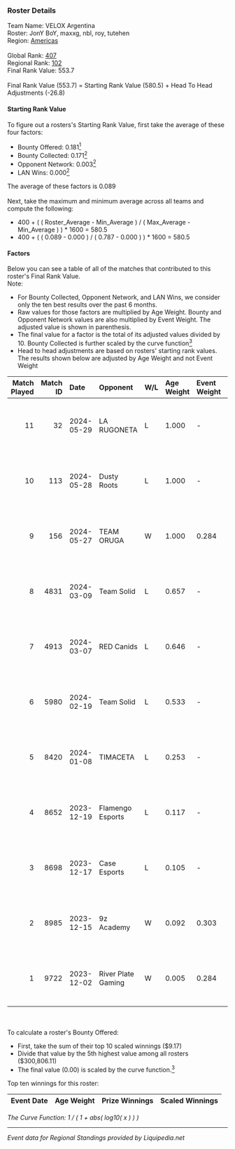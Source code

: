### Roster Details<br />
Team Name: VELOX Argentina<br />
Roster: JonY BoY, maxxg, nbl, roy, tutehen<br />
Region: [Americas]( ../standings_americas.md)<br />
<br />
Global Rank: [407](../standings_global.md)<br />
Regional Rank: [102]( ../standings_americas.md)<br />
Final Rank Value:  553.7<br />
<br />
Final Rank Value (553.7) = Starting Rank Value (580.5) + Head To Head Adjustments (-26.8)<br />

#### Starting Rank Value<br />
To figure out a rosters's Starting Rank Value, first take the average of these four factors:<br />
- Bounty Offered: 0.181[<sup>1</sup>](#table2)
- Bounty Collected: 0.171[<sup>2</sup>](#table1)
- Opponent Network: 0.003[<sup>2</sup>](#table1)
- LAN Wins: 0.000[<sup>2</sup>](#table1)

The average of these factors is 0.089<br />
<br />
Next, take the maximum and minimum average across all teams and compute the following:<br />
- 400 + ( ( Roster_Average - Min_Average ) / ( Max_Average - Min_Average ) ) * 1600 = 580.5
- 400 + ( ( 0.089 - 0.000 ) / ( 0.787 - 0.000 ) ) * 1600 = 580.5


#### Factors<br />
Below you can see a table of all of the matches that contributed to this roster's Final Rank Value.<br />
Note:<br />

- For Bounty Collected, Opponent Network, and LAN Wins, we consider only the ten best results over the past 6 months.
- Raw values for those factors are multiplied by Age Weight. Bounty and Opponent Network values are also multiplied by Event Weight. The adjusted value is shown in parenthesis.
- The final value for a factor is the total of its adjusted values divided by 10. Bounty Collected is further scaled by the curve function[<sup>3</sup>](#curveFunction)
- Head to head adjustments are based on rosters' starting rank values. The results shown below are adjusted by Age Weight and not Event Weight
<span id="table1"></span><br />


| Match Played | Match ID | Date       | Opponent           | W/L | Age Weight | Event Weight | Bounty Collected | Opponent Network | LAN Wins  | H2H Adj. | Roster                             |
| -: | -: | :- | :- | :- | :- | :- | :- | :- | :- | -: | :- |
|           11 |       32 | 2024-05-29 | LA RUGONETA        | L   | 1.000      | -            | -                | -                | -         |   -18.10 | JonY BoY, maxxg, nbl, roy, tutehen |
|           10 |      113 | 2024-05-28 | Dusty Roots        | L   | 1.000      | -            | -                | -                | -         |   -10.75 | JonY BoY, maxxg, nbl, roy, tutehen |
|            9 |      156 | 2024-05-27 | TEAM ORUGA         | W   | 1.000      | 0.284        | 0.000 (0.000)    | 0.094 (0.027)    | 0 (0.000) |    16.01 | JonY BoY, maxxg, nbl, roy, tutehen |
|            8 |     4831 | 2024-03-09 | Team Solid         | L   | 0.657      | -            | -                | -                | -         |    -3.53 | JonY BoY, MRN1, nbl, roy, tutehen  |
|            7 |     4913 | 2024-03-07 | RED Canids         | L   | 0.646      | -            | -                | -                | -         |    -1.69 | JonY BoY, MRN1, nbl, roy, tutehen  |
|            6 |     5980 | 2024-02-19 | Team Solid         | L   | 0.533      | -            | -                | -                | -         |    -2.81 | JonY BoY, MRN1, nbl, roy, tutehen  |
|            5 |     8420 | 2024-01-08 | TIMACETA           | L   | 0.253      | -            | -                | -                | -         |    -3.40 | JonY BoY, MRN1, nbl, roy, tutehen  |
|            4 |     8652 | 2023-12-19 | Flamengo Esports   | L   | 0.117      | -            | -                | -                | -         |    -2.17 | JonY BoY, MRN1, nbl, roy, tutehen  |
|            3 |     8698 | 2023-12-17 | Case Esports       | L   | 0.105      | -            | -                | -                | -         |    -1.19 | JonY BoY, MRN1, nbl, roy, tutehen  |
|            2 |     8985 | 2023-12-15 | 9z Academy         | W   | 0.092      | 0.303        | 0.000 (0.000)    | 0.000 (0.000)    | 0 (0.000) |     0.77 | JonY BoY, MRN1, nbl, roy, tutehen  |
|            1 |     9722 | 2023-12-02 | River Plate Gaming | W   | 0.005      | 0.284        | 0.000 (0.000)    | 0.000 (0.000)    | 1 (0.005) |     0.05 | JonY BoY, MRN1, nbl, roy, tutehen  |

<br />
<span id="table2"></span><br />
To calculate a roster's Bounty Offered:<br />

- First, take the sum of their top 10 scaled winnings ($9.17)
- Divide that value by the 5th highest value among all rosters ($300,806.11)
- The final value (0.00) is scaled by the curve function.[<sup>3</sup>](#curveFunction)

Top ten winnings for this roster:<br />

| Event Date | Age Weight | Prize Winnings | Scaled Winnings |
| :- | -: | :- | :- |


<span id="curveFunction"></span>_The Curve Function: 1 / ( 1 + abs( log10( x ) ) )_<br />

---
_Event data for Regional Standings provided by Liquipedia.net_<br />
